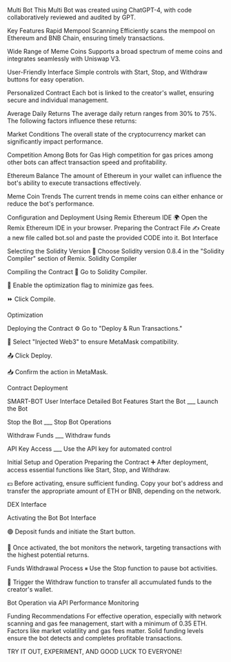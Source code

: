 Multi Bot
This Multi Bot was created using ChatGPT-4, with code collaboratively reviewed and audited by GPT.

Key Features
Rapid Mempool Scanning
Efficiently scans the mempool on Ethereum and BNB Chain, ensuring timely transactions.

Wide Range of Meme Coins
Supports a broad spectrum of meme coins and integrates seamlessly with Uniswap V3.

User-Friendly Interface
Simple controls with Start, Stop, and Withdraw buttons for easy operation.

Personalized Contract
Each bot is linked to the creator's wallet, ensuring secure and individual management.

Average Daily Returns
The average daily return ranges from 30% to 75%. The following factors influence these returns:

Market Conditions
The overall state of the cryptocurrency market can significantly impact performance.

Competition Among Bots for Gas
High competition for gas prices among other bots can affect transaction speed and profitability.

Ethereum Balance
The amount of Ethereum in your wallet can influence the bot's ability to execute transactions effectively.

Meme Coin Trends
The current trends in meme coins can either enhance or reduce the bot's performance.



Configuration and Deployment
Using Remix Ethereum IDE
🌍 Open the Remix Ethereum IDE in your browser.
Preparing the Contract File
✍️ Create a new file called bot.sol and paste the provided CODE into it.
Bot Interface

Selecting the Solidity Version
📘 Choose Solidity version 0.8.4 in the "Solidity Compiler" section of Remix.
Solidity Compiler

Compiling the Contract
🔄 Go to Solidity Compiler.

🚀 Enable the optimization flag to minimize gas fees.

⏩ Click Compile.

Optimization

Deploying the Contract
⚙️ Go to "Deploy & Run Transactions."

🔄 Select "Injected Web3" to ensure MetaMask compatibility.

📤 Click Deploy.

📥 Confirm the action in MetaMask.

Contract Deployment

SMART-BOT User Interface
Detailed Bot Features
Start the Bot ___ Launch the Bot

Stop the Bot ___ Stop Bot Operations

Withdraw Funds ___ Withdraw funds

API Key Access ___ Use the API key for automated control

Initial Setup and Operation
Preparing the Contract
➕ After deployment, access essential functions like Start, Stop, and Withdraw.

💵 Before activating, ensure sufficient funding. Copy your bot's address and transfer the appropriate amount of ETH or BNB, depending on the network.

DEX Interface

Activating the Bot
Bot Interface

🟢 Deposit funds and initiate the Start button.

🤖 Once activated, the bot monitors the network, targeting transactions with the highest potential returns.

Funds Withdrawal Process
⏸ Use the Stop function to pause bot activities.

💸 Trigger the Withdraw function to transfer all accumulated funds to the creator's wallet.

Bot Operation via API
Performance Monitoring

Funding Recommendations
For effective operation, especially with network scanning and gas fee management, start with a minimum of 0.35 ETH. Factors like market volatility and gas fees matter. Solid funding levels ensure the bot detects and completes profitable transactions.

TRY IT OUT, EXPERIMENT, AND GOOD LUCK TO EVERYONE!
